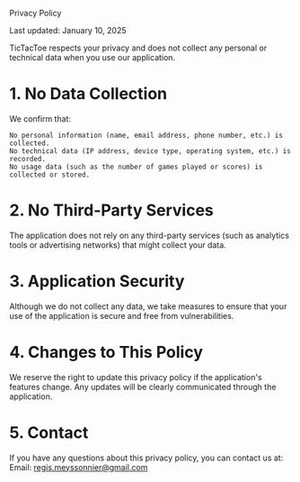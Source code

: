 Privacy Policy

Last updated: January 10, 2025

TicTacToe respects your privacy and does not collect any personal or technical data when you use our application.

# 1. No Data Collection

We confirm that:

    No personal information (name, email address, phone number, etc.) is collected.
    No technical data (IP address, device type, operating system, etc.) is recorded.
    No usage data (such as the number of games played or scores) is collected or stored.

# 2. No Third-Party Services

The application does not rely on any third-party services (such as analytics tools or advertising networks) that might collect your data.

# 3. Application Security

Although we do not collect any data, we take measures to ensure that your use of the application is secure and free from vulnerabilities.

# 4. Changes to This Policy

We reserve the right to update this privacy policy if the application's features change. Any updates will be clearly communicated through the application.

# 5. Contact

If you have any questions about this privacy policy, you can contact us at:
Email: regis.meyssonnier@gmail.com
